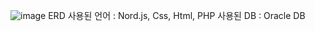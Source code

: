 ![image](https://github.com/hatacon97/shoproject/assets/112372296/e757f841-a41d-4c88-a52e-d014003c65c3)
ERD
사용된 언어 : Nord.js, Css, Html, PHP
사용된 DB : Oracle DB
